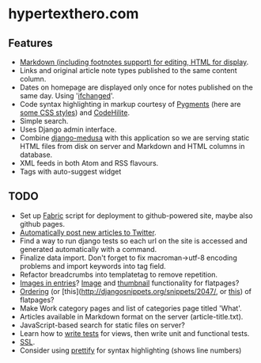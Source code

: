# hypertexthero.com

Features
----

- [Markdown (including footnotes support) for editing, HTML for display](https://code.djangoproject.com/wiki/UsingMarkup).
- Links and original article note types published to the same content column.
- Dates on homepage are displayed only once for notes published on the same day. Using '[ifchanged](https://docs.djangoproject.com/en/dev/ref/templates/builtins/?from=olddocs#ifchanged)'.
- Code syntax highlighting in markup courtesy of [Pygments](http://pygments.org/) (here are [some CSS styles](https://github.com/richleland/pygments-css)) and [CodeHilite](http://pythonhosted.org/Markdown/extensions/code_hilite.html).
- Simple search.
- Uses Django admin interface.
- Combine [django-medusa](https://github.com/mtigas/django-medusa/) with this application so we are serving static HTML files from disk on server and Markdown and HTML columns in database.
- XML feeds in both Atom and RSS flavours.
- Tags with auto-suggest widget

## TODO

- Set up [Fabric](http://docs.fabfile.org/en/1.6/tutorial.html) script for deployment to github-powered site, maybe also github pages.
- [Automatically post new articles to Twitter](http://djangosnippets.org/snippets/1339/).
- Find a way to run django tests so each url on the site is accessed and generated automatically with a command.
- Finalize data import. Don't forget to fix macroman->utf-8 encoding problems and import keywords into tag field.
- Refactor breadcrumbs into templatetag to remove repetition.
- [Images in entries](http://stackoverflow.com/a/537966/412329)? [Image](http://stackoverflow.com/questions/1021487/add-functionality-to-django-flatpages-without-changing-the-original-django-app) and [thumbnail](https://bitbucket.org/winsmith/django-thumbnail/wiki/Home) functionality for flatpages?
- [Ordering](https://github.com/iambrandontaylor/django-admin-sortable) (or [this](http://djangosnippets.org/snippets/2047/, or [this](http://djangosnippets.org/snippets/1053/)) of flatpages?
- Make Work category pages and list of categories page titled 'What'.
- Articles available in Markdown format on the server (article-title.txt).
- JavaScript-based search for static files on server?
- Learn how to [write tests](http://www.tdd-django-tutorial.com/) for views, then write unit and functional tests.
- [SSL](https://www.tbray.org/ongoing/When/201x/2012/12/02/HTTPS).
- Consider using [prettify](http://google-code-prettify.googlecode.com/svn/trunk/README.html) for syntax highlighting (shows line numbers)